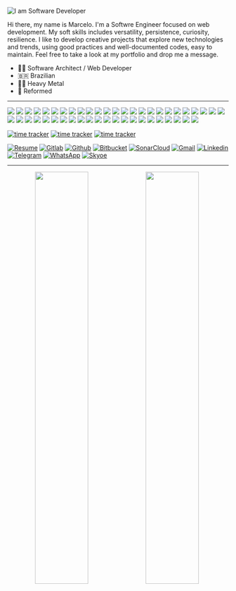 ![I am Software Developer](https://rodovalho.dev/img/logo-large.59fa6dbf.svg)

Hi there, my name is Marcelo. I'm a Softwre Engineer focused on web development.
My soft skills includes versatility, persistence, curiosity, resilience. I like to develop creative projects that explore new technologies and trends, using good practices and well-documented codes, easy to maintain.
Feel free to take a look at my portfolio and drop me a message.

- 👨‍💻 Software Architect / Web Developer
- 🇧🇷 Brazilian
- 🤘🏻 Heavy Metal
- 🌷 Reformed

---

![](https://img.shields.io/badge/&#8203;-PHP-informational?style=flat&logo=php&logoColor=white&color=29b6f6)
![](https://img.shields.io/badge/&#8203;-JavaScript-informational?style=flat&logo=javascript&logoColor=white&color=29b6f6)
![](https://img.shields.io/badge/&#8203;-HTML5-informational?style=flat&logo=html5&logoColor=white&color=29b6f6)
![](https://img.shields.io/badge/&#8203;-CSS3-informational?style=flat&logo=css3&logoColor=white&color=29b6f6)
![](https://img.shields.io/badge/&#8203;-Laravel-informational?style=flat&logo=laravel&logoColor=white&color=29b6f6)
![](https://img.shields.io/badge/&#8203;-Symfony-informational?style=flat&logo=symfony&logoColor=white&color=29b6f6)
![](https://img.shields.io/badge/&#8203;-Zend_Framework-informational?style=flat&logo=zend&logoColor=white&color=29b6f6)
![](https://img.shields.io/badge/&#8203;-Vue-informational?style=flat&logo=vue.js&logoColor=white&color=29b6f6)
![](https://img.shields.io/badge/&#8203;-Angular-informational?style=flat&logo=angular&logoColor=white&color=29b6f6)
![](https://img.shields.io/badge/D-Doctrine-informational?style=flat&logo=doctrine&logoColor=white&color=29b6f6)
![](https://img.shields.io/badge/&#8203;-CakePHP-informational?style=flat&logo=cakephp&logoColor=white&color=29b6f6)
![](https://img.shields.io/badge/&#8203;-WordPress-informational?style=flat&logo=wordpress&logoColor=white&color=29b6f6)
![](https://img.shields.io/badge/&#8203;-Magento-informational?style=flat&logo=magento&logoColor=white&color=29b6f6)
![](https://img.shields.io/badge/&#8203;-jQuery-informational?style=flat&logo=jquery&logoColor=white&color=29b6f6)
![](https://img.shields.io/badge/&#8203;-Sass-informational?style=flat&logo=sass&logoColor=white&color=29b6f6)
![](https://img.shields.io/badge/&#8203;-Webpack-informational?style=flat&logo=webpack&logoColor=white&color=29b6f6)
![](https://img.shields.io/badge/&#8203;-LeafLet-informational?style=flat&logo=leaflet&logoColor=white&color=29b6f6)
![](https://img.shields.io/badge/&#8203;-Vuetify-informational?style=flat&logo=Vuetify&logoColor=white&color=29b6f6)
![](https://img.shields.io/badge/&#8203;-Bootstrap-informational?style=flat&logo=Bootstrap&logoColor=white&color=29b6f6)
![](https://img.shields.io/badge/&#8203;-MySQL-informational?style=flat&logo=mysql&logoColor=white&color=29b6f6)
![](https://img.shields.io/badge/&#8203;-PostgreSQL-informational?style=flat&logo=postgresql&logoColor=white&color=29b6f6)
![](https://img.shields.io/badge/&#8203;-OracleSQL-informational?style=flat&logo=oracle&logoColor=white&color=29b6f6)
![](https://img.shields.io/badge/&#8203;-MongoDB-informational?style=flat&logo=mongodb&logoColor=white&color=29b6f6)
![](https://img.shields.io/badge/&#8203;-Sqlite-informational?style=flat&logo=sqlite&logoColor=white&color=29b6f6)
![](https://img.shields.io/badge/&#8203;-Git-informational?style=flat&logo=git&logoColor=white&color=29b6f6)
![](https://img.shields.io/badge/&#8203;-CSharp-informational?style=flat&logo=c-sharp&logoColor=white&color=29b6f6)
![](https://img.shields.io/badge/&#8203;-Python-informational?style=flat&logo=python&logoColor=white&color=29b6f6)
![](https://img.shields.io/badge/&#8203;-Node-informational?style=flat&logo=node.js&logoColor=white&color=29b6f6)
![](https://img.shields.io/badge/&#8203;-Docker-informational?style=flat&logo=docker&logoColor=white&color=29b6f6)
![](https://img.shields.io/badge/&#8203;-Vagrant-informational?style=flat&logo=vagrant&logoColor=white&color=29b6f6)
![](https://img.shields.io/badge/&#8203;-Apache-informational?style=flat&logo=apache&logoColor=white&color=29b6f6)
![](https://img.shields.io/badge/&#8203;-Jenkins-informational?style=flat&logo=jenkins&logoColor=white&color=29b6f6)
![](https://img.shields.io/badge/&#8203;-Sonar-informational?style=flat&logo=sonarqube&logoColor=white&color=29b6f6)
![](https://img.shields.io/badge/&#8203;-GitlabCI-informational?style=flat&logo=gitlab&logoColor=white&color=29b6f6)
![](https://img.shields.io/badge/&#8203;-Grunt-informational?style=flat&logo=grunt&logoColor=white&color=29b6f6)
![](https://img.shields.io/badge/&#8203;-Gulp-informational?style=flat&logo=gulp&logoColor=white&color=29b6f6)
![](https://img.shields.io/badge/&#8203;-Bower-informational?style=flat&logo=bower&logoColor=white&color=29b6f6)
![](https://img.shields.io/badge/&#8203;-NPM-informational?style=flat&logo=npm&logoColor=white&color=29b6f6)
![](https://img.shields.io/badge/&#8203;-Composer-informational?style=flat&logo=composer&logoColor=white&color=29b6f6)
![](https://img.shields.io/badge/&#8203;-Adobe_Suite-informational?style=flat&logo=adobe&logoColor=white&color=29b6f6)
![](https://img.shields.io/badge/&#8203;-Gimp-informational?style=flat&logo=gimp&logoColor=white&color=29b6f6)
![](https://img.shields.io/badge/&#8203;-InkScape-informational?style=flat&logo=inkscape&logoColor=white&color=29b6f6)
![](https://img.shields.io/badge/&#8203;-Bitbucket-informational?style=flat&logo=bitbucket&logoColor=white&color=29b6f6)
![](https://img.shields.io/badge/&#8203;-Telegram_API-informational?style=flat&logo=telegram&logoColor=white&color=29b6f6)
![](https://img.shields.io/badge/&#8203;-PHPStorm-informational?style=flat&logo=webstorm&logoColor=white&color=29b6f6)
![](https://img.shields.io/badge/&#8203;-Linux-informational?style=flat&logo=linux&logoColor=white&color=29b6f6)
![](https://img.shields.io/badge/&#8203;-MacOS--9cf?style=flat&logo=linux&logoColor=white&color=29b6f6)


[![time tracker](https://wakatime.com/badge/gitlab/celorodovalho/api.marcelorodovalho.com.svg)](https://wakatime.com/badge/gitlab/celorodovalho/api.marcelorodovalho.com)
[![time tracker](https://wakatime.com/badge/gitlab/celorodovalho/admin.marcelorodovalho.com.svg)](https://wakatime.com/badge/gitlab/celorodovalho/admin.marcelorodovalho.com)
[![time tracker](https://wakatime.com/badge/gitlab/celorodovalho/marcelorodovalho.com.svg)](https://wakatime.com/badge/gitlab/celorodovalho/marcelorodovalho.com)


[![Resume](http://img.shields.io/badge/-Resume/CV-29b6f6?style=for-the-badge&logo=adobe-acrobat-reader&logoColor=white)](https://api.marcelorodovalho.com/resume/en) 
[![Gitlab](http://img.shields.io/badge/-Gitlab-388e3c?style=for-the-badge&logo=Gitlab&logoColor=white)](https://gitlab.com/celorodovalho) 
[![Github](https://img.shields.io/badge/-Github-181717?style=for-the-badge&logo=Github&logoColor=white)](https://github.com/celorodovalho) 
[![Bitbucket](http://img.shields.io/badge/-Bitbucket-006db3?style=for-the-badge&logo=bitbucket&logoColor=white)](https://bitbucket.org/celorodovalho) 
[![SonarCloud](http://img.shields.io/badge/-SonarCloud-4c9bd6?style=for-the-badge&logo=SonarQube&logoColor=white)](https://sonarcloud.io/organizations/rodovalho/)
[![Gmail](http://img.shields.io/badge/-Gmail-D14836?style=for-the-badge&logo=Gmail&logoColor=white)](mailto:marcelo2208@gmail.com)
[![Linkedin](https://img.shields.io/badge/-LinkedIn-blue?style=for-the-badge&logo=Linkedin&logoColor=white)](https://www.linkedin.com/in/marcelorodovalho) 
[![Telegram](http://img.shields.io/badge/-Telegram-2CA5E0?style=for-the-badge&logo=Telegram&logoColor=white)](https://t.me/se45ky)
[![WhatsApp](http://img.shields.io/badge/-WhatsApp-25D366?style=for-the-badge&logo=WhatsApp&logoColor=white)](https://wa.me/31624830543)
[![Skyoe](http://img.shields.io/badge/-Skype-00AFF0?style=for-the-badge&logo=Skype&logoColor=white)](https://t.me/se45ky)

---

<p align="center">
  <a href="https://wakatime.com">
    <img src="https://wakatime.com/share/@celorodovalho/d44e7356-0121-4cc4-8e39-c4f3f51ffb17.png" width="49%" style="float: left"/>
  </a>
  <a href="https://wakatime.com">
    <img src="https://wakatime.com/share/@celorodovalho/2772bc59-44af-403c-9b51-808be7a95d60.png" width="49%" />
  </a>
</p>
